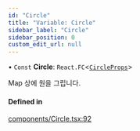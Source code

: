 ```yaml
---
id: "Circle"
title: "Variable: Circle"
sidebar_label: "Circle"
sidebar_position: 0
custom_edit_url: null
---
```


• `Const` **Circle**: `React.FC`<[`CircleProps`](../interfaces/CircleProps.md)\>

Map 상에 원을 그립니다.

#### Defined in

[components/Circle.tsx:92](https://github.com/JaeSeoKim/react-kakao-maps-sdk/blob/fb6f0aa/src/components/Circle.tsx#L92)
